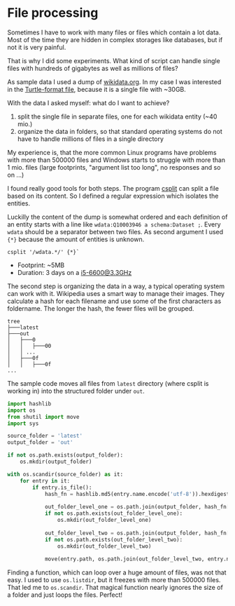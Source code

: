 # File processing

Sometimes I have to work with many files or files which contain a lot data. Most of the time they are hidden in complex storages like databases, but if not it is very painful.

That is why I did some experiments. What kind of script can handle single files with hundreds of gigabytes as well as millions of files?

As sample data I used a dump of [wikidata.org][1]. In my case I was interested in the [Turtle-format file][2], because it is a single file with ~30GB.

With the data I asked myself: what do I want to achieve? 

1. split the single file in separate files, one for each wikidata entity (~40 mio.)
2. organize the data in folders, so that standard operating systems do not have to handle millions of files in a single directory
 
My experience is, that the more common Linux programs have problems with more than 500000 files and Windows starts to struggle with more than 1 mio. files (large footprints, "argument list too long", no responses and so on ...)

I found really good tools for both steps. The program [csplit][3] can split a file based on its content. So I defined a regular expression which isolates the entities.

Luckilly the content of the dump is somewhat ordered and each definition of an entity starts with a line like `wdata:Q10003946 a schema:Dataset ;`. Every `wdata` should be a separator between two files. As second argument I used `{*}` because the amount of entities is unknown.

```shell
csplit '/wdata.*/' {*}`
```

* Footprint: ~5MB
* Duration: 3 days on a i5-6600@3.3GHz

The second step is organizing the data in a way, a typical operating system can work with it. Wikipedia uses a smart way to manage their images. They calculate a hash for each filename and use some of the first characters as foldername. The longer the hash, the fewer files will be grouped.

```
tree
├───latest
├───out
│   ├───0
│   │   ├───00
│   │ ...
│   ├───0f
│   │   ├───0f
...
```

The sample code moves all files from `latest` directory (where csplit is working in) into the structured folder under `out`.

```python
import hashlib
import os
from shutil import move
import sys

source_folder = 'latest'
output_folder = 'out'

if not os.path.exists(output_folder):
    os.mkdir(output_folder)

with os.scandir(source_folder) as it:
    for entry in it:
        if entry.is_file():
            hash_fn = hashlib.md5(entry.name.encode('utf-8')).hexdigest()
            
            out_folder_level_one = os.path.join(output_folder, hash_fn[:1])
            if not os.path.exists(out_folder_level_one):
                os.mkdir(out_folder_level_one)
            
            out_folder_level_two = os.path.join(output_folder, hash_fn[:1], hash_fn[:2])
            if not os.path.exists(out_folder_level_two):
                os.mkdir(out_folder_level_two)
            
            move(entry.path, os.path.join(out_folder_level_two, entry.name))
```

Finding a function, which can loop over a huge amount of files, was not that easy. I used to use `os.listdir`, but it freezes with more than 500000 files. That led me to `os.scandir`. That magical function nearly ignores the size of a folder and just loops the files. Perfect!

[1]: https://www.wikidata.org
[2]: https://dumps.wikimedia.org/wikidatawiki/entities/latest-all.ttl.gz
[3]: https://www.gnu.org/software/coreutils/manual/html_node/csplit-invocation.html
